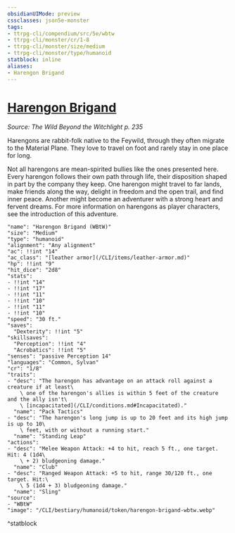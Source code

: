 ```yaml
---
obsidianUIMode: preview
cssclasses: json5e-monster
tags:
- ttrpg-cli/compendium/src/5e/wbtw
- ttrpg-cli/monster/cr/1-8
- ttrpg-cli/monster/size/medium
- ttrpg-cli/monster/type/humanoid
statblock: inline
aliases:
- Harengon Brigand
---
```

# [Harengon Brigand](CLI/bestiary/humanoid/harengon-brigand-wbtw.md)
*Source: The Wild Beyond the Witchlight p. 235*  

Harengons are rabbit-folk native to the Feywild, through they often migrate to the Material Plane. They love to travel on foot and rarely stay in one place for long.

Not all harengons are mean-spirited bullies like the ones presented here. Every harengon follows their own path through life, their disposition shaped in part by the company they keep. One harengon might travel to far lands, make friends along the way, delight in freedom and the open trail, and find inner peace. Another might become an adventurer with a strong heart and fervent dreams. For more information on harengons as player characters, see the introduction of this adventure.

```statblock
"name": "Harengon Brigand (WBtW)"
"size": "Medium"
"type": "humanoid"
"alignment": "Any alignment"
"ac": !!int "14"
"ac_class": "[leather armor](/CLI/items/leather-armor.md)"
"hp": !!int "9"
"hit_dice": "2d8"
"stats":
- !!int "14"
- !!int "17"
- !!int "11"
- !!int "10"
- !!int "11"
- !!int "10"
"speed": "30 ft."
"saves":
  "Dexterity": !!int "5"
"skillsaves":
  "Perception": !!int "4"
  "Acrobatics": !!int "5"
"senses": "passive Perception 14"
"languages": "Common, Sylvan"
"cr": "1/8"
"traits":
- "desc": "The harengon has advantage on an attack roll against a creature if at least\
    \ one of the harengon's allies is within 5 feet of the creature and the ally isn't\
    \ [incapacitated](/CLI/conditions.md#Incapacitated)."
  "name": "Pack Tactics"
- "desc": "The harengon's long jump is up to 20 feet and its high jump is up to 10\
    \ feet, with or without a running start."
  "name": "Standing Leap"
"actions":
- "desc": "Melee Weapon Attack: +4 to hit, reach 5 ft., one target. Hit: 4 (1d4\
    \ + 2) bludgeoning damage."
  "name": "Club"
- "desc": "Ranged Weapon Attack: +5 to hit, range 30/120 ft., one target. Hit:\
    \ 5 (1d4 + 3) bludgeoning damage."
  "name": "Sling"
"source":
- "WBtW"
"image": "/CLI/bestiary/humanoid/token/harengon-brigand-wbtw.webp"
```
^statblock